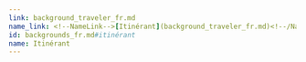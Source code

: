 ```yaml
---
link: background_traveler_fr.md
name_link: <!--NameLink-->[Itinérant](background_traveler_fr.md)<!--/NameLink-->
id: backgrounds_fr.md#itinérant
name: Itinérant
---
```


